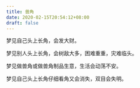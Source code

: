 ```yaml
---
title: 兽角
date: 2020-02-15T20:54:12+08:00
draft: false
---
```


梦见自己头上长角，会发大财。



梦见别人头上长角，会树敌大多，困难重重，灾难临头。



梦见做兽角或做兽角制品生意，生活会动荡不安。



梦见自己头上长角仔细看角又会消失，双目会失明。

